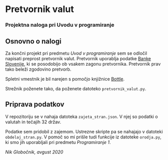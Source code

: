 # Pretvornik valut

### Projektna naloga pri Uvodu v programiranje

## Osnovno o nalogi

Za končni projekt pri predmetu *Uvod v programiranje* sem se odločil napisati preprost pretvornik valut. Pretvornik uporablja podatke [Banke Slovenije](https://www.bsi.si/statistika/devizni-tecaji-in-plemenite-kovine/dnevna-tecajnica-referencni-tecaji-ecb), ki se posodobijo ob vsakem zagonu pretvornika. Pretvornik prav tako beleži zgodovino pretvorb.

Spletni vmestnik je bil narejen s pomočjo knjižnice [Bottle](https://bottlepy.org/docs/dev/).

Strežnik poženete tako, da poženete datoteko `pretvornik_valut.py`.

## Priprava podatkov

V repozitoriju se v nahaja datoteka `zajeta_stran.json`. V njej so podatki o valutah in tečajih 32 držav.

Podatke sem pridobil z zajemom. Ustrezne skripte pa se nahajajo v datoteki `obdelaj_stran.py`. V pomoč so mi prišle tudi funkcije iz datoteke `orodja.py`, ki smo jih uporabljali pri predmetu *Programiranje 1*.


*Nik Globočnik, avgust 2020*
